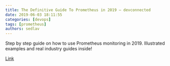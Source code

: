 ```yaml
---
title: The Definitive Guide To Prometheus in 2019 – devconnected
date: 2019-06-03 18:11:55
categories: [devops]
tags: [prometheus]
authors: sedlav
---
```


Step by step guide on how to use Prometheus monitoring in 2019. Illustrated examples and real industry guides inside!

[Link](http://devconnected.com/the-definitive-guide-to-prometheus-in-2019/)

